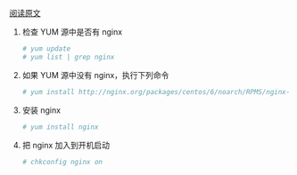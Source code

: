 [阅读原文](http://www.thinksaas.cn/group/topic/328102/)

1. 检查 YUM 源中是否有 nginx

	```bash
	# yum update
	# yum list | grep nginx
	```

2. 如果 YUM 源中没有 nginx，执行下列命令

	```bash
	# yum install http://nginx.org/packages/centos/6/noarch/RPMS/nginx-release-centos-6-0.el6.ngx.noarch.rpm
	```

3. 安装 nginx

	```bash
	# yum install nginx
	```

4. 把 nginx 加入到开机启动

	```bash
	# chkconfig nginx on
	```
